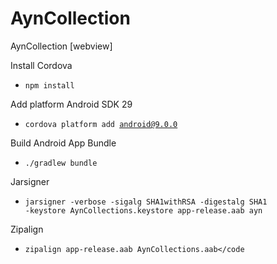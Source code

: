 # AynCollection
AynCollection [webview]

Install Cordova
- <code>npm install</code>

Add platform Android SDK 29
- <code>cordova platform add android@9.0.0</code>

Build Android App Bundle
- <code>./gradlew bundle</code>

Jarsigner
- <code>jarsigner -verbose -sigalg SHA1withRSA -digestalg SHA1 -keystore AynCollections.keystore app-release.aab ayn</code>

Zipalign
- <code>zipalign app-release.aab AynCollections.aab</code
